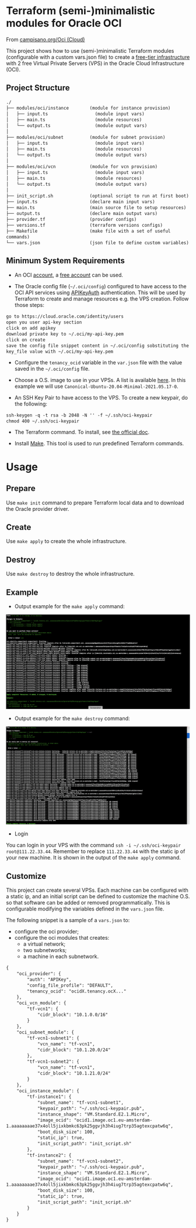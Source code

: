 # Terraform (semi-)minimalistic modules for Oracle OCI

From [campisano.org/Oci (Cloud)](http://www.campisano.org/wiki/en/Oci_(Cloud)#Setup_free_virtual_machines_using_Terraform)

This project shows how to use (semi-)minimalistic Terraform modules (configurable with a custom vars.json file) to create a [free-tier infrastructure](https://www.oracle.com/cloud/free/#always-free) with 2 free Virtual Private Servers (VPS) in the Oracle Cloud Infrastructure (OCI).



Project Structure
-----------------

```
./
├── modules/oci/instance        (module for instance provision)
│   ├── input.ts                  (module input vars)
│   ├── main.ts                   (module resources)
│   └── output.ts                 (module output vars)
│
├── modules/oci/subnet          (module for subnet provision)
│   ├── input.ts                  (module input vars)
│   ├── main.ts                   (module resources)
│   └── output.ts                 (module output vars)
│
├── modules/oci/vcn             (module for vcn provision)
│   ├── input.ts                  (module input vars)
│   ├── main.ts                   (module resources)
│   └── output.ts                 (module output vars)
│
├── init_script.sh              (optional script to run at first boot)
├── input.ts                    (declare main input vars)
├── main.ts                     (main source file to setup resources)
├── output.ts                   (declare main output vars)
├── provider.tf                 (provider configs)
├── versions.tf                 (terraform versions configs)
├── Makefile                    (make file with a set of useful commands)
└── vars.json                   (json file to define custom variables)
```



Minimum System Requirements
---------------------------

* An OCI [account](https://www.oracle.com/cloud/sign-in.html), a [free account](https://www.oracle.com/cloud/free/) can be used.

* The Oracle config file (`~/.oci/config`) configured to have access to the OCI API services using [APIKeyAuth](https://docs.oracle.com/en-us/iaas/Content/API/SDKDocs/terraformproviderconfiguration.htm#APIKeyAuth) authentication. This will be used by Terraform to create and manage resources e.g. the VPS creation. Follow those steps:

```
go to https://cloud.oracle.com/identity/users
open you user api-key section
click on add apikey
download private key to ~/.oci/my-api-key.pem
click on create
save the config file snippet content in ~/.oci/config sobstituting the key_file value with ~/.oci/my-api-key.pem
```

* Configure the `tenancy_ocid` variable in the `var.json` file with the value saved in the `~/.oci/config` file.

* Choose a O.S. image to use in your VPSs. A list is available [here](https://docs.oracle.com/en-us/iaas/images/). In this example we will use `Canonical-Ubuntu-20.04-Minimal-2021.05.17-0`.

* An SSH Key Pair to have access to the VPS. To create a new keypair, do the following:

```
ssh-keygen -q -t rsa -b 2048 -N '' -f ~/.ssh/oci-keypair
chmod 400 ~/.ssh/oci-keypair
```

* The Terraform command. To install, see [the official doc](https://www.terraform.io/downloads.html).

* Install [Make](https://www.gnu.org/software/make/). This tool is used to run predefined Terraform commands.



# Usage



Prepare
-------

Use `make init` command to prepare Terraform local data and to download the Oracle provider driver.

Create
------

Use `make apply` to create the whole infrastructure.

Destroy
-------

Use `make destroy` to destroy the whole infrastructure.



Example
-------

* Output example for the `make apply` command:

![make apply image](/docs/README.md/make_apply.png?raw=true "make apply command")

* Output example for the `make destroy` command:

![make destroy image](/docs/README.md/make_destroy.png?raw=true "make destroy command")

* Login

You can login in your VPS with the command `ssh -i ~/.ssh/oci-keypair root@111.22.33.44`. Remember to replace `111.22.33.44` with the static ip of your new machine. It is shown in the output of the `make apply` command.



Customize
---------

This project can create several VPSs. Each machine can be configured with a static ip, and an initial script can be defined to customize the machine O.S. so that software can be added or removed programmatically. This is configurable modifying the variables defined in the `vars.json` file.

The following snippet is a sample of a `vars.json` to:
* configure the oci provider;
* configure the oci modules that creates:
  * a virtual network;
  * two subnetworks;
  * a machine in each subnetwork.

```
{
    "oci_provider": {
        "auth": "APIKey",
        "config_file_profile": "DEFAULT",
        "tenancy_ocid": "ocidX.tenancy.ocX..."
    },
    "oci_vcn_module": {
        "tf-vcn1": {
            "cidr_block": "10.1.0.0/16"
        }
    },
    "oci_subnet_module": {
        "tf-vcn1-subnet1": {
            "vcn_name": "tf-vcn1",
            "cidr_block": "10.1.20.0/24"
        },
        "tf-vcn1-subnet2": {
            "vcn_name": "tf-vcn1",
            "cidr_block": "10.1.21.0/24"
        }
    },
    "oci_instance_module": {
        "tf-instance1": {
            "subnet_name": "tf-vcn1-subnet1",
            "keypair_path": "~/.ssh/oci-keypair.pub",
            "instance_shape": "VM.Standard.E2.1.Micro",
            "image_ocid": "ocid1.image.oc1.eu-amsterdam-1.aaaaaaaae37x4oll5jixkbmkc63pk25ggvjh3h4iug7trp35agtexcpatw6q",
            "boot_disk_size": 100,
            "static_ip": true,
            "init_script_path": "init_script.sh"
        },
        "tf-instance2": {
            "subnet_name": "tf-vcn1-subnet2",
            "keypair_path": "~/.ssh/oci-keypair.pub",
            "instance_shape": "VM.Standard.E2.1.Micro",
            "image_ocid": "ocid1.image.oc1.eu-amsterdam-1.aaaaaaaae37x4oll5jixkbmkc63pk25ggvjh3h4iug7trp35agtexcpatw6q",
            "boot_disk_size": 100,
            "static_ip": true,
            "init_script_path": "init_script.sh"
        }
    }
}
```
